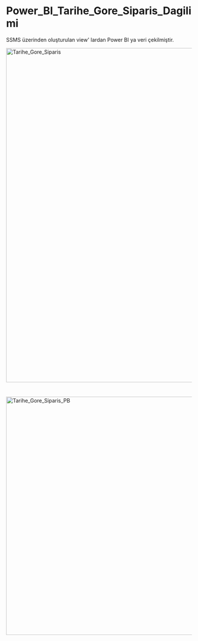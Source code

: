 # Power_BI_Tarihe_Gore_Siparis_Dagilimi
SSMS üzerinden oluşturulan view' lardan Power BI ya veri çekilmiştir. 

<img width="906" alt="Tarihe_Gore_Siparis" src="https://github.com/elifzgnrl/Power_BI_Tarihe_Gore_Siparis_Dagilimi/assets/90255753/79cc0dea-6021-4704-a8bc-d1a8783d2f51">


# 


<img width="646" alt="Tarihe_Gore_Siparis_PB" src="https://github.com/elifzgnrl/Power_BI_Tarihe_Gore_Siparis_Dagilimi/assets/90255753/47890cb3-357f-452e-abf4-0e4af5eab0db">
